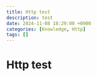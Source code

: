```yaml
---
title: Http test
description: test
date: 2024-11-08 18:29:00 +0900
categories: [Knowledge, Http]
tags: []
---
```


# Http test
